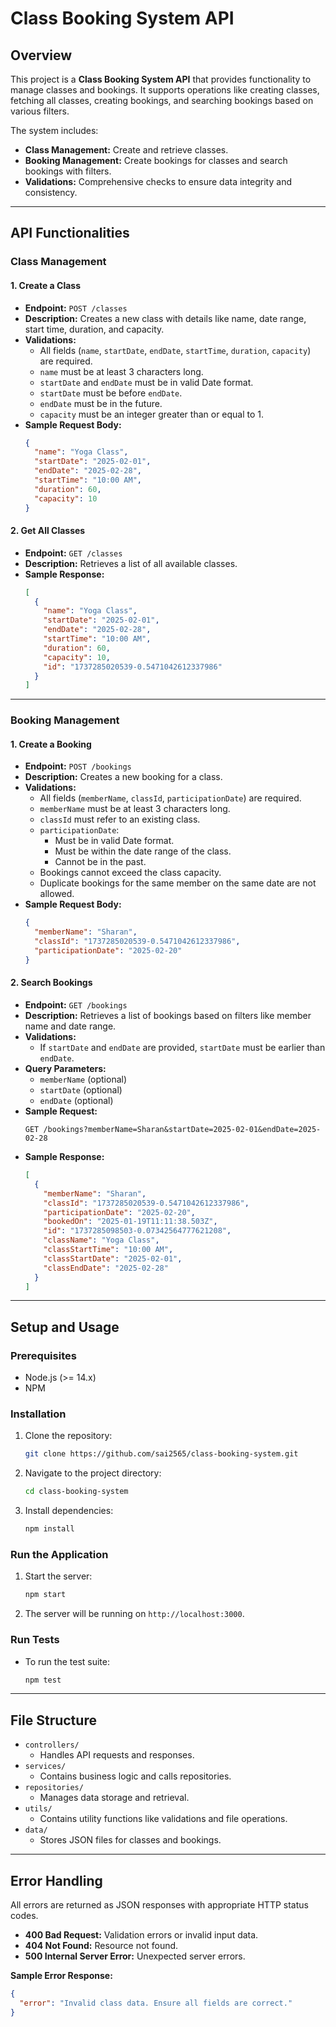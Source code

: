 # Class Booking System API

## **Overview**
This project is a **Class Booking System API** that provides functionality to manage classes and bookings. It supports operations like creating classes, fetching all classes, creating bookings, and searching bookings based on various filters.

The system includes:
- **Class Management:** Create and retrieve classes.
- **Booking Management:** Create bookings for classes and search bookings with filters.
- **Validations:** Comprehensive checks to ensure data integrity and consistency.

---

## **API Functionalities**

### **Class Management**

#### 1. **Create a Class**
- **Endpoint:** `POST /classes`
- **Description:** Creates a new class with details like name, date range, start time, duration, and capacity.
- **Validations:**
  - All fields (`name`, `startDate`, `endDate`, `startTime`, `duration`, `capacity`) are required.
  - `name` must be at least 3 characters long.
  - `startDate` and `endDate` must be in valid Date format.
  - `startDate` must be before `endDate`.
  - `endDate` must be in the future.
  - `capacity` must be an integer greater than or equal to 1.
- **Sample Request Body:**
  ```json
  {
    "name": "Yoga Class",
    "startDate": "2025-02-01",
    "endDate": "2025-02-28",
    "startTime": "10:00 AM",
    "duration": 60,
    "capacity": 10
  }
  ```

#### 2. **Get All Classes**
- **Endpoint:** `GET /classes`
- **Description:** Retrieves a list of all available classes.
- **Sample Response:**
  ```json
  [
    {
      "name": "Yoga Class",
      "startDate": "2025-02-01",
      "endDate": "2025-02-28",
      "startTime": "10:00 AM",
      "duration": 60,
      "capacity": 10,
      "id": "1737285020539-0.5471042612337986"
    }
  ]
  ```

---

### **Booking Management**

#### 1. **Create a Booking**
- **Endpoint:** `POST /bookings`
- **Description:** Creates a new booking for a class.
- **Validations:**
  - All fields (`memberName`, `classId`, `participationDate`) are required.
  - `memberName` must be at least 3 characters long.
  - `classId` must refer to an existing class.
  - `participationDate`:
    - Must be in valid Date format.
    - Must be within the date range of the class.
    - Cannot be in the past.
  - Bookings cannot exceed the class capacity.
  - Duplicate bookings for the same member on the same date are not allowed.
- **Sample Request Body:**
  ```json
  {
    "memberName": "Sharan",
    "classId": "1737285020539-0.5471042612337986",
    "participationDate": "2025-02-20"
  }
  ```

#### 2. **Search Bookings**
- **Endpoint:** `GET /bookings`
- **Description:** Retrieves a list of bookings based on filters like member name and date range.
- **Validations:**
  - If `startDate` and `endDate` are provided, `startDate` must be earlier than `endDate`.
- **Query Parameters:**
  - `memberName` (optional)
  - `startDate` (optional)
  - `endDate` (optional)
- **Sample Request:**
  ```
  GET /bookings?memberName=Sharan&startDate=2025-02-01&endDate=2025-02-28
  ```
- **Sample Response:**
  ```json
  [
    {
      "memberName": "Sharan",
      "classId": "1737285020539-0.5471042612337986",
      "participationDate": "2025-02-20",
      "bookedOn": "2025-01-19T11:11:38.503Z",
      "id": "1737285098503-0.07342564777621208",
      "className": "Yoga Class",
      "classStartTime": "10:00 AM",
      "classStartDate": "2025-02-01",
      "classEndDate": "2025-02-28"
    }
  ]
  ```

---

## **Setup and Usage**

### **Prerequisites**
- Node.js (>= 14.x)
- NPM

### **Installation**
1. Clone the repository:
   ```bash
   git clone https://github.com/sai2565/class-booking-system.git
   ```
2. Navigate to the project directory:
   ```bash
   cd class-booking-system
   ```
3. Install dependencies:
   ```bash
   npm install
   ```

### **Run the Application**
1. Start the server:
   ```bash
   npm start
   ```
2. The server will be running on `http://localhost:3000`.

### **Run Tests**
- To run the test suite:
  ```bash
  npm test
  ```

---

## **File Structure**
- `controllers/`
  - Handles API requests and responses.
- `services/`
  - Contains business logic and calls repositories.
- `repositories/`
  - Manages data storage and retrieval.
- `utils/`
  - Contains utility functions like validations and file operations.
- `data/`
  - Stores JSON files for classes and bookings.

---

## **Error Handling**
All errors are returned as JSON responses with appropriate HTTP status codes.
- **400 Bad Request:** Validation errors or invalid input data.
- **404 Not Found:** Resource not found.
- **500 Internal Server Error:** Unexpected server errors.

**Sample Error Response:**
```json
{
  "error": "Invalid class data. Ensure all fields are correct."
}
```
